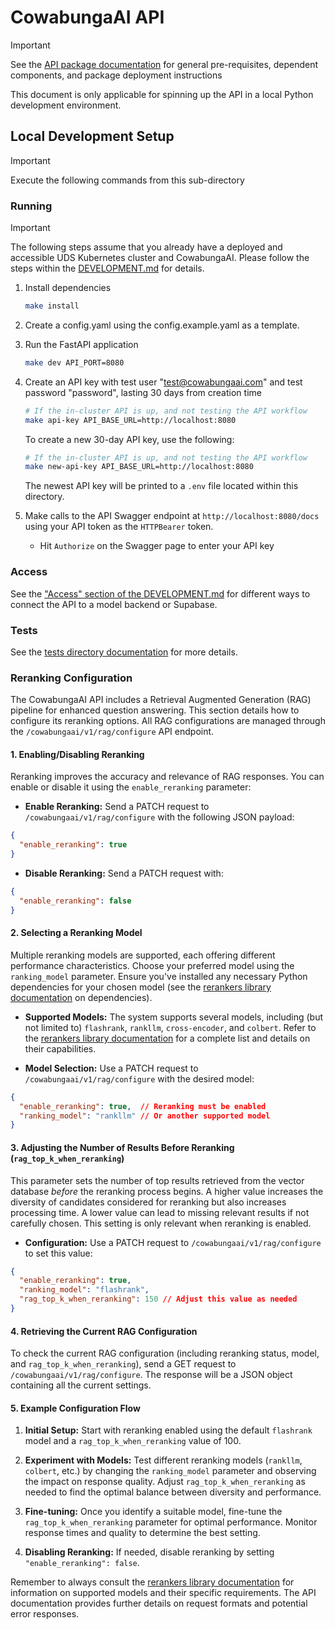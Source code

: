 # CowabungaAI API

> [!IMPORTANT]
> See the [API package documentation](../../packages/api/README.md) for general pre-requisites, dependent components, and package deployment instructions

This document is only applicable for spinning up the API in a local Python development environment.

## Local Development Setup

> [!IMPORTANT]
> Execute the following commands from this sub-directory

### Running

> [!IMPORTANT]
> The following steps assume that you already have a deployed and accessible UDS Kubernetes cluster and CowabungaAI. Please follow the steps within the [DEVELOPMENT.md](../../docs/DEVELOPMENT.md) for details.

1. Install dependencies

    ```bash
    make install
    ```

2. Create a config.yaml using the config.example.yaml as a template.

3. Run the FastAPI application

    ```bash
    make dev API_PORT=8080
    ```

4. Create an API key with test user "test@cowabungaai.com" and test password "password", lasting 30 days from creation time

    ```bash
    # If the in-cluster API is up, and not testing the API workflow
    make api-key API_BASE_URL=http://localhost:8080
    ```

    To create a new 30-day API key, use the following:

    ```bash
    # If the in-cluster API is up, and not testing the API workflow
    make new-api-key API_BASE_URL=http://localhost:8080
    ```

    The newest API key will be printed to a `.env` file located within this directory.

5. Make calls to the API Swagger endpoint at `http://localhost:8080/docs` using your API token as the `HTTPBearer` token.

    - Hit `Authorize` on the Swagger page to enter your API key

### Access

See the ["Access" section of the DEVELOPMENT.md](../../docs/DEVELOPMENT.md#access) for different ways to connect the API to a model backend or Supabase.

### Tests

See the [tests directory documentation](../../tests/README.md) for more details.

### Reranking Configuration

The CowabungaAI API includes a Retrieval Augmented Generation (RAG) pipeline for enhanced question answering. This section details how to configure its reranking options. All RAG configurations are managed through the `/cowabungaai/v1/rag/configure` API endpoint.

#### 1. Enabling/Disabling Reranking

Reranking improves the accuracy and relevance of RAG responses. You can enable or disable it using the `enable_reranking` parameter:

* **Enable Reranking:** Send a PATCH request to `/cowabungaai/v1/rag/configure` with the following JSON payload:

```json
{
  "enable_reranking": true
}
```

* **Disable Reranking:**  Send a PATCH request with:

```json
{
  "enable_reranking": false
}
```

#### 2. Selecting a Reranking Model

Multiple reranking models are supported, each offering different performance characteristics.  Choose your preferred model using the `ranking_model` parameter.  Ensure you've installed any necessary Python dependencies for your chosen model (see the [rerankers library documentation](https://github.com/AnswerDotAI/rerankers) on dependencies).

* **Supported Models:**  The system supports several models, including (but not limited to) `flashrank`, `rankllm`, `cross-encoder`, and `colbert`.  Refer to the [rerankers library documentation](https://github.com/AnswerDotAI/rerankers) for a complete list and details on their capabilities.

* **Model Selection:** Use a PATCH request to `/cowabungaai/v1/rag/configure` with the desired model:

```json
{
  "enable_reranking": true,  // Reranking must be enabled
  "ranking_model": "rankllm" // Or another supported model
}
```

#### 3. Adjusting the Number of Results Before Reranking (`rag_top_k_when_reranking`)

This parameter sets the number of top results retrieved from the vector database *before* the reranking process begins. A higher value increases the diversity of candidates considered for reranking but also increases processing time. A lower value can lead to missing relevant results if not carefully chosen. This setting is only relevant when reranking is enabled.

* **Configuration:** Use a PATCH request to `/cowabungaai/v1/rag/configure` to set this value:

```json
{
  "enable_reranking": true,
  "ranking_model": "flashrank",
  "rag_top_k_when_reranking": 150 // Adjust this value as needed
}
```

#### 4. Retrieving the Current RAG Configuration

To check the current RAG configuration (including reranking status, model, and `rag_top_k_when_reranking`), send a GET request to `/cowabungaai/v1/rag/configure`. The response will be a JSON object containing all the current settings.

#### 5.  Example Configuration Flow

1. **Initial Setup:**  Start with reranking enabled using the default `flashrank` model and a `rag_top_k_when_reranking` value of 100.

2. **Experiment with Models:**  Test different reranking models (`rankllm`, `colbert`, etc.) by changing the `ranking_model` parameter and observing the impact on response quality.  Adjust `rag_top_k_when_reranking` as needed to find the optimal balance between diversity and performance.

3. **Fine-tuning:** Once you identify a suitable model, fine-tune the `rag_top_k_when_reranking` parameter for optimal performance.  Monitor response times and quality to determine the best setting.

4. **Disabling Reranking:** If needed, disable reranking by setting `"enable_reranking": false`.

Remember to always consult the [rerankers library documentation](https://github.com/AnswerDotAI/rerankers) for information on supported models and their specific requirements.  The API documentation provides further details on request formats and potential error responses.
